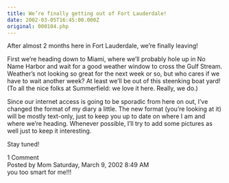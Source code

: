 ```yaml
---
title: We’re finally getting out of Fort Lauderdale!
date: 2002-03-05T16:45:00.000Z
original: 000104.php
---
```


After almost 2 months here in Fort Lauderdale, we’re finally leaving!

First we’re heading down to Miami, where we’ll probably hole up in No Name Harbor and wait for a good weather window to cross the Gulf Stream. Weather’s not looking so great for the next week or so, but who cares if we have to wait another week? At least we’ll be out of this steenking boat yard! (To all the nice folks at Summerfield: we love it here. Really, we do.)

Since our internet access is going to be sporadic from here on out, I’ve changed the format of my diary a little. The new format (you’re looking at it) will be mostly text-only, just to keep you up to date on where I am and where we’re heading. Whenever possible, I’ll try to add some pictures as well just to keep it interesting.

Stay tuned!

<div class="commentdivider"></div><span class="commentheader">1 Comment</span>




<div class="commentdivider">
<span class="commentauthorbox">Posted by Mom</span>
<span class="commentdatebox">Saturday, March  9, 2002</span>
<span class="commenttimebox"> 8:49 AM</span>
</div>
<div class="commentbody">you too smart for me!!!</div>




